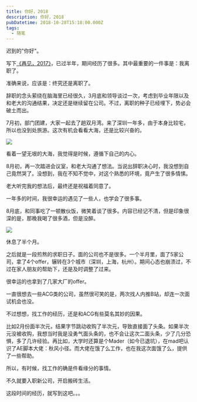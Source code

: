 ```yaml
---
title: 你好，2018
description: 你好，2018
pubDatetime: 2018-10-28T15:18:00.000Z
tags:
  - 随笔
---
```

迟到的"你好"。

写下[《再见，2017》](/posts/再见2017)，已过半年，期间经历了很多。其中最重要的一件事是：我离职了。

准确来说，应该是：终究还是离职了。

辞职的念头萦绕在脑海里已经很久，3月底和领导谈过一次，考虑到毕业年限以及和老大的沟通结果，决定还是继续留在公司。不过，离职的种子已经埋下，势必会破土而出。

7月初，部门团建，大家一起去了趟双月湾。来了深圳一年多，由于本身比较宅，所以也没到处旅游。这次有机会看看大海，还是比较兴奋的。

<!-- more -->

![](@/assets/images/你好，2018/微信图片_20181029000144.jpg)

看着一望无垠的大海，我觉得是时候，遵循下自己的内心。

8月初，再一次踏进会议室，和老大沟通了想法。当说出辞职决心时，我没想到自己竟然哭了。没想到，我在不知不觉中，对这个熟悉的环境，竟产生了很多情愫。

老大听完我的想法后，最终还是祝福着同意了。

一年多的时间，我很幸运的遇见了一些人，也学会了很多事。

8月底，和同事吃了一顿散伙饭，微笑着谈了很多。内容已经记不清，但是印象很深的是，那晚我喝了很多酒，但是没醉。

![](@/assets/images/你好，2018/微信图片_20181029003112.jpg)

休息了半个月。

之后就是一段煎熬的求职日子。面的公司也不是很多。一个半月里，面了5家公司，拿了4个offer，辗转在3个城市（深圳，上海，杭州）。期间心态也崩溃过，不过在家人朋友的帮助下，还是及时调整了过来。

很幸运的也拿到了几家大厂的offer。

一直很想去一些ACG类的公司，虽然很可笑的是，两次找人内推B站，却连一次面试机会也没。

不过想想，找工作的经历，还是和ACG有些莫名其妙的因果。

比如2月份面半次元，结果字节跳动收购了半次元，导致直接面了头条。如果半次元没被收购，我想当时我是没勇气面头条的，也不会让这次二面头条，少了几分恐惧，多了几许经验。再比如，大学时还算是个Mader（如今已退坑），在mad吧认识了AE脚本大佬：秋风小径。而大佬在饿了么工作，也在我这次面饿了么，提供了一些帮助。

所以，有时候，找工作的确是件看缘分的事情。

不久就要入职新公司，开启搬砖生活。

这段时间的经历，就写到这吧。。。









